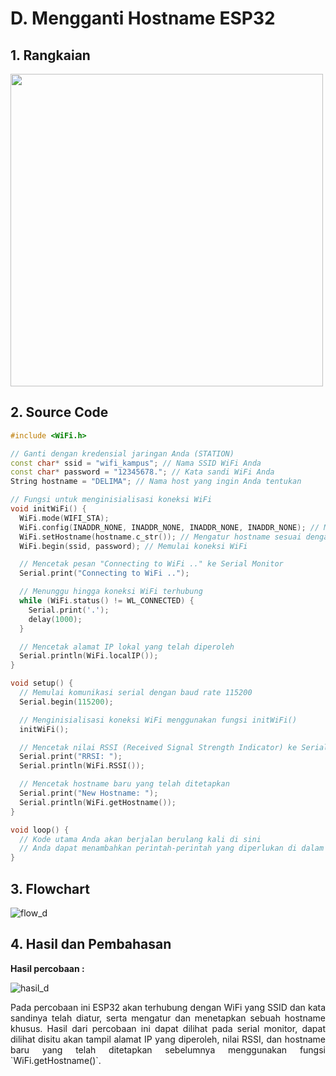# D. Mengganti Hostname ESP32

## 1. Rangkaian

<img src="https://github.com/brianrahma/brian-system-embedded/assets/82065700/df22b4a6-37f9-4eda-8d9c-644d8d0cfec3" width="500">

## 2. Source Code

```cpp
#include <WiFi.h>

// Ganti dengan kredensial jaringan Anda (STATION)
const char* ssid = "wifi_kampus"; // Nama SSID WiFi Anda
const char* password = "12345678."; // Kata sandi WiFi Anda
String hostname = "DELIMA"; // Nama host yang ingin Anda tentukan

// Fungsi untuk menginisialisasi koneksi WiFi
void initWiFi() {
  WiFi.mode(WIFI_STA);
  WiFi.config(INADDR_NONE, INADDR_NONE, INADDR_NONE, INADDR_NONE); // Menghapus konfigurasi IP statis jika ada
  WiFi.setHostname(hostname.c_str()); // Mengatur hostname sesuai dengan yang Anda tentukan
  WiFi.begin(ssid, password); // Memulai koneksi WiFi

  // Mencetak pesan "Connecting to WiFi .." ke Serial Monitor
  Serial.print("Connecting to WiFi ..");

  // Menunggu hingga koneksi WiFi terhubung
  while (WiFi.status() != WL_CONNECTED) {
    Serial.print('.');
    delay(1000);
  }

  // Mencetak alamat IP lokal yang telah diperoleh
  Serial.println(WiFi.localIP());
}

void setup() {
  // Memulai komunikasi serial dengan baud rate 115200
  Serial.begin(115200);

  // Menginisialisasi koneksi WiFi menggunakan fungsi initWiFi()
  initWiFi();

  // Mencetak nilai RSSI (Received Signal Strength Indicator) ke Serial Monitor
  Serial.print("RRSI: ");
  Serial.println(WiFi.RSSI());

  // Mencetak hostname baru yang telah ditetapkan
  Serial.print("New Hostname: ");
  Serial.println(WiFi.getHostname());
}

void loop() {
  // Kode utama Anda akan berjalan berulang kali di sini
  // Anda dapat menambahkan perintah-perintah yang diperlukan di dalam loop ini
}
```

## 3. Flowchart

![flow_d](https://github.com/milham08330/Embedded-System/assets/42812745/3cef1e80-c9c3-479f-b145-51b9cbb80ced)

## 4. Hasil dan Pembahasan

 **Hasil percobaan :**
 
![hasil_d](https://github.com/milham08330/Embedded-System/assets/42812745/c6406059-d3b7-4387-b3f4-7479b9145cec)

<p align="justify">Pada percobaan ini ESP32 akan terhubung dengan WiFi yang SSID dan kata sandinya telah diatur, serta mengatur dan menetapkan sebuah hostname khusus. Hasil dari percobaan ini dapat dilihat pada serial monitor, dapat dilihat disitu akan tampil alamat IP yang diperoleh, nilai RSSI, dan hostname baru yang telah ditetapkan sebelumnya menggunakan fungsi  `WiFi.getHostname()`.
